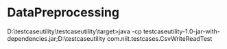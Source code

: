 # DataPreprocessing

D:\testcaseutility\testcaseutility\target>java -cp testcaseutility-1.0-jar-with-dependencies.jar;D:\testcaseutility com.niit.testcases.CsvWriteReadTest

